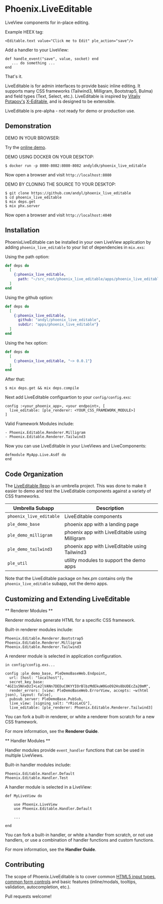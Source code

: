 # Phoenix.LiveEditable 

LiveView components for in-place editing. 

Example HEEX tag:

    <Editable.text value="Click me to Edit" ple_action="save"/>

Add a handler to your LiveView:

    def handle_event("save", value, socket) end
       ... do something ...
    end

That's it.

LiveEditable is for admin interfaces to provide basic inline editing. It
supports many CSS frameworks (Tailwind3, Milligram, Bootstrap5, Bulma) and
field types (Text, Select, etc.).  LiveEditable is inspired by [Vitaliy
Potapov's][vp] [X-Editable][xe], and is designed to be extensible.

LiveEditable is pre-alpha - not ready for demo or production use.

[ld]: http://phoenix-live-editable.fly.dev
[xe]: http://vitalets.github.io/x-editable
[vp]: https://github.com/vitalets

## Demonstration 

DEMO IN YOUR BROWSER: 

Try the [online demo][ld]. 

DEMO USING DOCKER ON YOUR DESKTOP: 

    $ docker run -p 8080-8082:8080-8082 andyldk/phoenix_live_editable

Now open a browser and visit `http://localhost:8080`

DEMO BY CLONING THE SOURCE TO YOUR DESKTOP: 

    $ git clone https://github.com/andyl/phoenix_live_editable 
    $ cd phoenix_live_editable 
    $ mix deps.get
    $ mix phx.server 

Now open a browser and visit `http://localhost:4040`

## Installation

PhoenixLiveEditable can be installed in your own LiveView application by adding
`phoenix_live_editable` to your list of dependencies in `mix.exs`:

Using the path option: 
```elixir
def deps do
  [
    {:phoenix_live_editable, 
      path: "~/src_root/phoenix_live_editable/apps/phoenix_live_editable"}
  ]
end
```

Using the github option: 
```elixir
def deps do
  [
    {:phoenix_live_editable, 
      github: "andyl/phoenix_live_editable",
      subdir: "apps/phoenix_live_editable"}
  ]
end
```

Using the hex option: 
```elixir
def deps do
  [
    {:phoenix_live_editable, "~> 0.0.1"}
  ]
end
```

After that:

    $ mix deps.get && mix deps.compile

Next add LiveEditable configuartion to your `config/config.exs`:

    config :<your_phoenix_app>, <your endpoint>, [
      live_editable: [ple_renderer: <YOUR_CSS_FRAMEWORK_MODULE>]
    ]

Valid Framework Modules include:

    - Phoenix.Editable.Renderer.Milligram
    - Phoenix.Editable.Renderer.Tailwind3 

Now you can use LiveEditable in your LiveViews and LiveComponents:

    defmodule MyApp.Live.Asdf do
    end

## Code Organization 

The [LiveEditable Repo][gh] is an umbrella project.  This was done to make it
easier to demo and test the LiveEditable components against a variety of CSS
frameworks.  

| Umbrella Subapp         | Description                                   |
|-------------------------|-----------------------------------------------|
| `phoenix_live_editable` | LiveEditable components                       |
| `ple_demo_base`         | phoenix app with a landing page               |
| `ple_demo_milligram`    | phoenix app with LiveEditable using Milligram |
| `ple_demo_tailwind3`    | phoenix app with LiveEditable using Tailwind3 |
| `ple_util`              | utility modules to support the demo apps      |

Note that the LiveEditable package on hex.pm contains only the
`phoenix_live_editable` subapp, not the demo apps.

[gh]: https://github.com/andyl/phoenix_live_editable

## Customizing and Extending LiveEditable

** Renderer Modules **

Renderer modules generate HTML for a specific CSS framework.

Built-in renderer modules include: 

    Phoenix.Editable.Renderer.Bootstrap5
    Phoenix.Editable.Renderer.Milligram
    Phoenix.Editable.Renderer.Tailwind3

A renderer module is selected in application configuration.

    in config/config.exs... 
      
    config :ple_demo_base, PleDemoBaseWeb.Endpoint,
      url: [host: "localhost"],
      secret_key_base: "4GI1s5NnxDzI+Le2lVANn7DEDuC0KYYIOrBlbzMdEkuW0GoO92Hs8bUDEcZa20mM",
      render_errors: [view: PleDemoBaseWeb.ErrorView, accepts: ~w(html json), layout: false],
      pubsub_server: PleDemoBase.PubSub,
      live_view: [signing_salt: "rRioLeCG"],
      live_editable: [ple_renderer: Phoenix.Editable.Renderer.Tailwind3]

You can fork a built-in renderer, or white a renderer from scratch for a new
CSS framework. 

For more information, see the **Renderer Guide**.

** Handler Modules **

Handler modules provide `event_handler` functions that can be used in multiple LiveViews.

Built-in handler modules include: 

    Phoenix.Editable.Handler.Default
    Phoenix.Editable.Handler.Test 

A handler module is selected in a LiveView:

    def MyLiveView do 

        use Phoenix.LiveView
        use Phoenix.Editable.Handler.Default 

        ...

    end

You can fork a built-in handler, or white a handler from scratch, or not use
handlers, or use a combination of handler functions and custom functions.

For more information, see the **Handler Guide**.

## Contributing

The scope of Phoenix.LiveEditable is to cover common [HTML5 input types][1],
[common form controls][2] and basic features (inline/modals, tooltips, validation,
autocompletion, etc.).

[1]: https://developer.mozilla.org/en-US/docs/Learn/Forms/HTML5_input_types
[2]: https://developer.mozilla.org/en-US/docs/Learn/Forms/Other_form_controls

Pull requests welcome!
